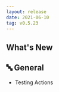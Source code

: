 ```yaml
---
layout: release
date: 2021-06-10
tag: v0.5.23
---
```


## What's New

## 🔤 General

- Testing Actions

